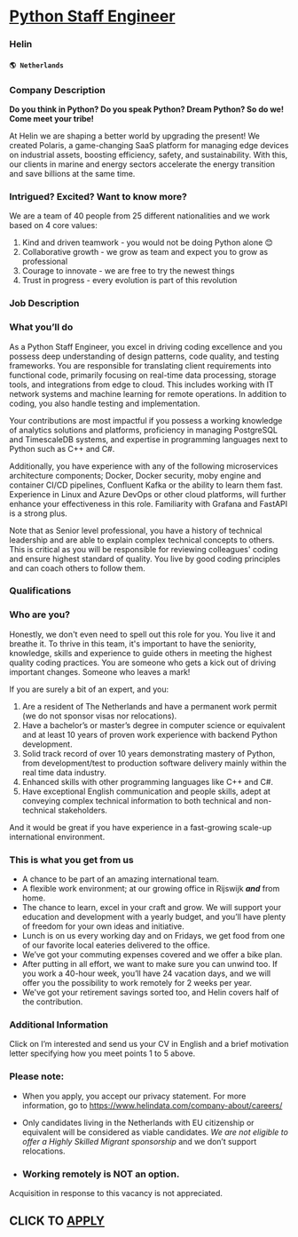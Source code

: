 # [Python Staff Engineer](https://www.remotewlb.com/apply/python-staff-engineer)  
### Helin  
#### `🌎 Netherlands`  

### Company Description

 **Do you think in Python? Do you speak Python? Dream Python? So do we! Come meet your tribe!**

At Helin we are shaping a better world by upgrading the present! We created Polaris, a game-changing SaaS platform for managing edge devices on industrial assets, boosting efficiency, safety, and sustainability. With this, our clients in marine and energy sectors accelerate the energy transition and save billions at the same time.

### Intrigued? Excited? Want to know more?

We are a team of 40 people from 25 different nationalities and we work based on 4 core values:

  1. Kind and driven teamwork - you would not be doing Python alone 😊
  2. Collaborative growth - we grow as team and expect you to grow as professional
  3. Courage to innovate - we are free to try the newest things
  4. Trust in progress - every evolution is part of this revolution

### Job Description

### What you’ll do

As a Python Staff Engineer, you excel in driving coding excellence and you possess deep understanding of design patterns, code quality, and testing frameworks. You are responsible for translating client requirements into functional code, primarily focusing on real-time data processing, storage tools, and integrations from edge to cloud. This includes working with IT network systems and machine learning for remote operations. In addition to coding, you also handle testing and implementation.

Your contributions are most impactful if you possess a working knowledge of analytics solutions and platforms, proficiency in managing PostgreSQL and TimescaleDB systems, and expertise in programming languages next to Python such as C++ and C#.

Additionally, you have experience with any of the following microservices architecture components; Docker, Docker security, moby engine and container CI/CD pipelines, Confluent Kafka or the ability to learn them fast. Experience in Linux and Azure DevOps or other cloud platforms, will further enhance your effectiveness in this role. Familiarity with Grafana and FastAPI is a strong plus.

Note that as Senior level professional, you have a history of technical leadership and are able to explain complex technical concepts to others. This is critical as you will be responsible for reviewing colleagues' coding and ensure highest standard of quality. You live by good coding principles and can coach others to follow them.

### Qualifications

### Who are you?

Honestly, we don't even need to spell out this role for you. You live it and breathe it. To thrive in this team, it's important to have the seniority, knowledge, skills and experience to guide others in meeting the highest quality coding practices. You are someone who gets a kick out of driving important changes. Someone who leaves a mark!

If you are surely a bit of an expert, and you:

  1. Are a resident of The Netherlands and have a permanent work permit (we do not sponsor visas nor relocations).
  2. Have a bachelor’s or master’s degree in computer science or equivalent and at least 10 years of proven work experience with backend Python development.
  3. Solid track record of over 10 years demonstrating mastery of Python, from development/test to production software delivery mainly within the real time data industry.
  4. Enhanced skills with other programming languages like C++ and C#.
  5. Have exceptional English communication and people skills, adept at conveying complex technical information to both technical and non-technical stakeholders.

And it would be great if you have experience in a fast-growing scale-up international environment.

### This is what you get from us

  * A chance to be part of an amazing international team.
  * A flexible work environment; at our growing office in Rijswijk _**and**_ from home.
  * The chance to learn, excel in your craft and grow. We will support your education and development with a yearly budget, and you’ll have plenty of freedom for your own ideas and initiative.
  * Lunch is on us every working day and on Fridays, we get food from one of our favorite local eateries delivered to the office.
  * We’ve got your commuting expenses covered and we offer a bike plan.
  * After putting in all effort, we want to make sure you can unwind too. If you work a 40-hour week, you’ll have 24 vacation days, and we will offer you the possibility to work remotely for 2 weeks per year.
  * We've got your retirement savings sorted too, and Helin covers half of the contribution.

### Additional Information

Click on I’m interested and send us your CV in English and a brief motivation letter specifying how you meet points 1 to 5 above.

### Please note:

  * When you apply, you accept our privacy statement. For more information, go to https://www.helindata.com/company-about/careers/ 

  * Only candidates living in the Netherlands with EU citizenship or equivalent will be considered as viable candidates. _We are not eligible to offer a Highly Skilled Migrant sponsorship_ and we don’t support relocations. 

  * ### Working remotely is NOT an option. 

Acquisition in response to this vacancy is not appreciated.

  
## CLICK TO [APPLY](https://www.remotewlb.com/apply/python-staff-engineer)

